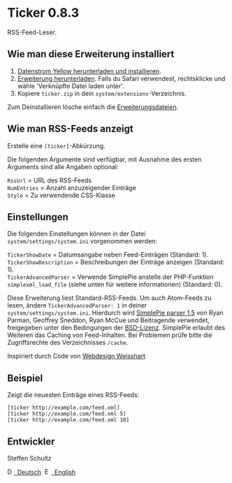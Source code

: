 Ticker 0.8.3
============
RSS-Feed-Leser.

## Wie man diese Erweiterung installiert

1. [Datenstrom Yellow herunterladen und installieren](https://github.com/datenstrom/yellow/).
2. [Erweiterung herunterladen](https://github.com/schulle4u/yellow-extensions-schulle4u/raw/master/zip/ticker.zip). Falls du Safari verwendest, rechtsklicke und wähle 'Verknüpfte Datei laden unter'.
3. Kopiere `ticker.zip` in dein `system/extensions`-Verzeichnis.

Zum Deinstallieren lösche einfach die [Erweiterungsdateien](extension.ini).

## Wie man RSS-Feeds anzeigt

Erstelle eine `[ticker]`-Abkürzung.
 
Die folgenden Argumente sind verfügbar, mit Ausnahme des ersten Arguments sind alle Angaben optional:

`RssUrl` = URL des RSS-Feeds  
`NumEntries` = Anzahl anzuzeigender Einträge  
`Style` = Zu verwendende CSS-Klasse  

## Einstellungen

Die folgenden Einstellungen können in der Datei `system/settings/system.ini` vorgenommen werden: 

`TickerShowDate` = Datumsangabe neben Feed-Einträgen (Standard: 1).  
`TickerShowDescription` = Beschreibungen der Einträge anzeigen (Standard: 1).  
`TickerAdvancedParser` = Verwende SimplePie anstelle der PHP-Funktion  `simplexml_load_file` (siehe unten für weitere informationen) (Standard: 0).  

Diese Erweiterung liest Standard-RSS-Feeds. Um auch Atom-Feeds zu lesen, ändere `TickerAdvancedParser: 1` in deiner `system/settings/system.ini`. Hierdurch wird [SimplePie parser 1.5](http://simplepie.org/) von Ryan Parman, Geoffrey Sneddon, Ryan McCue und Beitragende verwendet, freigegeben unter den Bedingungen der [BSD-Lizenz](http://www.opensource.org/licenses/BSD-3-Clause). SimplePie erlaubt des Weiteren das Caching von Feed-Inhalten. Bei Problemen prüfe bitte die Zugriffsrechte des Verzeichnisses `/cache`. 

Inspiriert durch Code von [Webdesign Weisshart](https://webdesign.weisshart.de/rss2html.php)

## Beispiel

Zeigt die neuesten Einträge eines RSS-Feeds:

    [ticker http://example.com/feed.xml]
    [ticker http://example.com/feed.xml 5]
    [ticker http://example.com/feed.xml 10]

## Entwickler

Steffen Schultz

<p>
<a href="README-de.md"><img src="https://raw.githubusercontent.com/datenstrom/yellow-extensions/master/website/media/images/language-de.png" width="15" height="15" alt="Deutsch">&nbsp; Deutsch</a>&nbsp;
<a href="README.md"><img src="https://raw.githubusercontent.com/datenstrom/yellow-extensions/master/website/media/images/language-en.png" width="15" height="15" alt="English">&nbsp; English</a>&nbsp;
</p>
